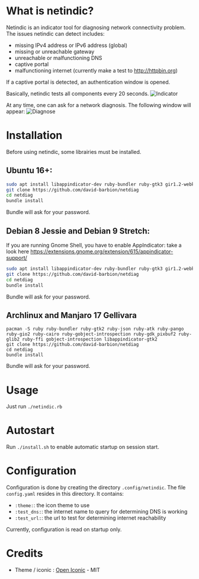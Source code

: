 # What is netindic?

Netindic is an indicator tool for diagnosing network connectivity problem. The issues netindic can detect includes:
* missing IPv4 address or IPv6 address (global)
* missing or unreachable gateway
* unreachable or malfunctioning DNS
* captive portal
* malfunctioning internet (currently make a test to http://httpbin.org) 

If a captive portal is detected, an authentication window is opened.

Basically, netindic tests all components every 20 seconds. 
![Indicator](https://github.com/david-barbion/netdiag/wiki/images/indicator.png)

At any time, one can ask for a network diagnosis. The following window will appear:
![Diagnose](https://github.com/david-barbion/netdiag/wiki/images/diagnose.png)

# Installation

Before using netindic, some librairies must be installed. 

## Ubuntu 16+:

```bash
sudo apt install libappindicator-dev ruby-bundler ruby-gtk3 gir1.2-webkit2-4.0 ruby-json ruby-atk ruby-pango ruby-gio2 ruby-cairo ruby-cairo-gobject ruby-gobject-introspection ruby-gdk-pixbuf2 ruby-gdk3 ruby-glib2 ruby-gtk2 ruby-ffi
git clone https://github.com/david-barbion/netdiag 
cd netdiag
bundle install
```

Bundle will ask for your password.

## Debian 8 Jessie and Debian 9 Stretch:
If you are running Gnome Shell, you have to enable AppIndicator: take a look here https://extensions.gnome.org/extension/615/appindicator-support/

```bash
sudo apt install libappindicator-dev ruby-bundler ruby-gtk3 gir1.2-webkit2-4.0 ruby-json ruby-atk ruby-pango ruby-gio2 ruby-cairo ruby-cairo-gobject ruby-gobject-introspection ruby-gdk-pixbuf2 ruby-gdk3 ruby-glib2 ruby-gtk2 ruby-ffi
git clone https://github.com/david-barbion/netdiag 
cd netdiag
bundle install
```

Bundle will ask for your password.
 
## Archlinux and Manjaro 17 Gellivara

```
pacman -S ruby ruby-bundler ruby-gtk2 ruby-json ruby-atk ruby-pango ruby-gio2 ruby-cairo ruby-gobject-introspection ruby-gdk_pixbuf2 ruby-glib2 ruby-ffi gobject-introspection libappindicator-gtk2
git clone https://github.com/david-barbion/netdiag 
cd netdiag
bundle install
```

Bundle will ask for your password.

# Usage

Just run `./netindic.rb`

# Autostart

Run `./install.sh` to enable automatic startup on session start.

# Configuration

Configuration is done by creating the directory `.config/netindic`. The file `config.yaml` resides in this directory. It contains:
* `:theme:`: the icon theme to use
* `:test_dns:`: the internet name to query for determining DNS is working
* `:test_url:`: the url to test for determining internet reachability

Currently, configuration is read on startup only.

# Credits
* Theme / iconic : [Open Iconic](https://github.com/iconic/open-iconic) - MIT 

